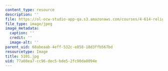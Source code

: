 ```yaml
---
content_type: resource
description: ''
file: https://ol-ocw-studio-app-qa.s3.amazonaws.com/courses/4-614-religious-architecture-and-islamic-cultures-fall-2002/77a08ea7cc96dec5bde52fc90da0094e_5101.jpg
file_type: image/jpeg
image_metadata:
  caption: ''
  credit: ''
  image-alt: ''
parent_uid: 68abeaab-4eff-532c-e858-18d3ffb567bd
resourcetype: Image
title: 5101.jpg
uid: 77a08ea7-cc96-dec5-bde5-2fc90da0094e
---
```

